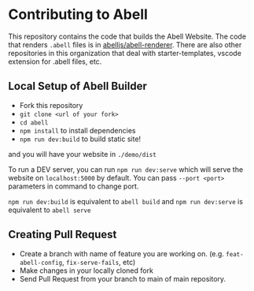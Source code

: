 # Contributing to Abell

This repository contains the code that builds the Abell Website. The code that renders `.abell` files is in [abelljs/abell-renderer](https://github.com/abelljs/abell-renderer). There are also other repositories in this organization that deal with starter-templates, vscode extension for .abell files, etc.

## Local Setup of Abell Builder

- Fork this repository
- `git clone <url of your fork>`
- `cd abell`
- `npm install` to install dependencies
- `npm run dev:build` to build static site!

and you will have your website in `./demo/dist`

To run a DEV server, you can run `npm run dev:serve` which will serve the website on `localhost:5000` by default. You can pass `--port <port>` parameters in command to change port.

`npm run dev:build` is equivalent to `abell build` and `npm run dev:serve` is equivalent to `abell serve`

## Creating Pull Request

- Create a branch with name of feature you are working on. (e.g. `feat-abell-config`, `fix-serve-fails`, etc)
- Make changes in your locally cloned fork
- Send Pull Request from your branch to main of main repository.
